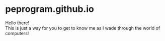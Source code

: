 # peprogram.github.io
Hello there! <br>
This is just a way for you to get to know me as I wade through the world of computers!
